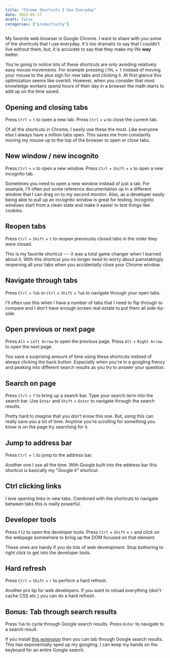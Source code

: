 ```yaml
---
title: "Chrome Shortcuts I Use Everyday"
date: 2022-05-17
draft: false
categories: ["productivity"]
---
```


My favorite web browser is Google Chrome. I want to share with you some of the shortcuts that I use everyday. It's too dramatic to say that I couldn't live without them, but, it is accurate to say that they make my life **way** better.

You're going to notice lots of these shortcuts are only avoiding relatively easy mouse movements. For example pressing `CTRL` + `T` instead of moving your mouse to the plus sign for new tabs and clicking it. At first glance this optimization seems like overkill. However, when you consider that most knowledge workers spend hours of their day in a browser the math starts to add up on the time saved.

## Opening and closing tabs

Press `Ctrl` + `t` to open a new tab. Press `Ctrl` + `w` to close the current tab.

Of all the shortcuts in Chrome, I easily use these the most. Like everyone else I always have a million tabs open. This saves me from constantly moving my mouse up to the top of the browser to open or close tabs.

## New window / new incognito

Press `Ctrl` + `n` to open a new window. Press `Ctrl` + `Shift` + `n` to open a new incognito tab.

Sometimes you need to open a new window instead of just a tab. For example, I'll often put some reference documentation up in a different window that I can drag on to my second monitor. Also, as a developer easily being able to pull up an incognito window is great for testing. Incognito windows start from a clean state and make it easier to test things like cookies.

## Reopen tabs

Press `Ctrl` + `Shift` + `t` to reopen previously closed tabs in the order they were closed.

This is my favorite shortcut --- it was a total game changer when I learned about it. With this shortcut you no longer need to worry about painstakingly reopening all your tabs when you accidentally close your Chrome window.

## Navigate through tabs

Press `Ctrl` + `Tab` or `Ctrl` + `Shift` + `Tab` to navigate through your open tabs.

I'll often use this when I have a number of tabs that I need to flip through to compare and I don't have enough screen real estate to put them all side-by-side.

## Open previous or next page

Press `Alt` + `Left Arrow` to open the previous page. Press `Alt` + `Right Arrow` to open the next page.

You save a surprising amount of time using these shortcuts instead of always clicking the back button. Especially when you're in a googling frenzy and peaking into different search results as you try to answer your question.

## Search on page

Press `Ctrl` + `f` to bring up a search bar. Type your search term into the search bar. Use `Enter` and `Shift` + `Enter` to navigate through the search results.

Pretty hard to imagine that you don't know this one. But, using this can really save you a lot of time. Anytime you're scrolling for something you know is on the page try searching for it.

## Jump to address bar

Press `Ctrl` + `l` to jump to the address bar.

Another one I use all the time. With Google built into the address bar this shortcut is basically my "Google it" shortcut.

## Ctrl clicking links

I love opening links in new tabs. Combined with the shortcuts to navigate between tabs this is really powerful.

## Developer tools

Press `F12` to open the developer tools. Press `Ctrl` + `Shift` + `c` and click on the webpage somewhere to bring up the DOM focused on that element.

These ones are handy if you do lots of web development. Stop bothering to right click to get into the developer tools.

## Hard refresh

Press `Ctrl` + `Shift` + `r` to perform a hard refresh.

Another pro tip for web developers. If you want to reload everything (don't cache CSS etc.) you can do a hard refresh.

## Bonus: Tab through search results

Press `Tab` to cycle through Google search results. Press `Enter` to navigate to a search result.

If you install [this extension](https://chrome.google.com/webstore/detail/hit-tab-and-enter-on-goog/kkldgaaaafjoipnomoinnkccihdiffee?hl=en) then you can tab through Google search results. This has exponentially sped up my googling. I can keep my hands on the keyboard for an entire Google search.

